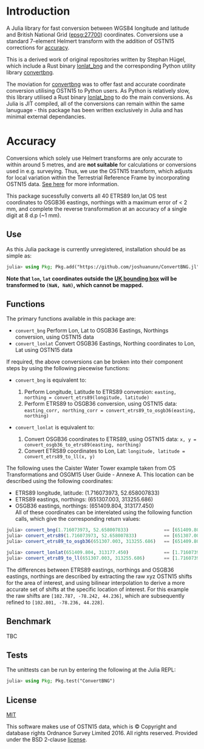 
# Introduction
A Julia library for fast conversion between WGS84 longitude and latitude and British National Grid ([epsg:27700](http://spatialreference.org/ref/epsg/osgb-1936-british-national-grid/)) coordinates. Conversions use a standard 7-element Helmert transform with the addition of OSTN15 corrections for [accuracy](#accuracy).

This is a derived work of original repositories written by Stephan Hügel, which include a Rust binary [lonlat_bng](https://github.com/urschrei/lonlat_bng) and the corresponding Python utility library [convertbng](https://github.com/urschrei/convertbng).

The moviation for [convertbng](https://github.com/urschrei/convertbng) was to offer fast and accurate coordinate conversion utilising OSTN15 to Python users. As Python is relatively slow, this library utilised a Rust binary [lonlat_bng](https://github.com/urschrei/lonlat_bng) to do the main conversions. As Julia is JIT compiled, all of the conversions can remain within the same lanuguage - this package has been written exclusively in Julia and has minimal external dependancies.

# Accuracy
Conversions which solely use Helmert transforms are only accurate to within around 5 metres, and are **not suitable** for calculations or conversions used in e.g. surveying. Thus, we use the OSTN15 transform, which adjusts for local variation within the Terrestrial Reference Frame by incorporating OSTN15 data. [See here](http://www.ordnancesurvey.co.uk/business-and-government/help-and-support/navigation-technology/os-net/surveying.html) for more information.

This package sucessfully converts all 40 ETRS89 lon,lat OS test coordinates to OSGB36 eastings, northings with a maximum error of < 2 mm, and complete the reverse transformation at an accuracy of a single digit at 8 d.p (~1 mm).

## Use
As this Julia package is currently unregistered, installation should be as simple as:
```julia
julia> using Pkg; Pkg.add("https://github.com/joshuanunn/ConvertBNG.jl")
```

**Note that `lon`, `lat` coordinates outside the [UK bounding box](http://spatialreference.org/ref/epsg/27700/) will be transformed to `(NaN, NaN)`, which cannot be mapped.**

## Functions
The primary functions available in this package are:
* ```convert_bng```	        Perform Lon, Lat to OSGB36 Eastings, Northings conversion, using OSTN15 data
* ```convert_lonlat```  Convert OSGB36 Eastings, Northing coordinates to Lon, Lat using OSTN15 data

If required, the above conversions can be broken into their component steps by using the following piecewise functions:
* ```convert_bng``` is equivalent to:
  1. Perform Longitude, Latitude to ETRS89 conversion: ```easting, northing = convert_etrs89(longitude, latitude)```
  2. Perform ETRS89 to OSGB36 conversion, using OSTN15 data: ```easting_corr, northing_corr = convert_etrs89_to_osgb36(easting, northing)```

* ```convert_lonlat``` is equivalent to:
  1. Convert OSGB36 coordinates to ETRS89, using OSTN15 data: ```x, y = convert_osgb36_to_etrs89(easting, northing)```
  2. Convert ETRS89 coordinates to Lon, Lat: ```longitude, latitude = convert_etrs89_to_ll(x, y)```

The following uses the Caister Water Tower example taken from OS Transformations and OSGM15 User Guide - Annexe A. This location can be described using the following coordinates:
* ETRS89 longitude, latitude: (1.716073973, 52.658007833)
* ETRS89 eastings, northings: (651307.003, 313255.686)
* OSGB36 eastings, northings: (651409.804, 313177.450)    
All of these coordinates can be interelated using the following function calls, which give the corresponding return values:
```julia
julia> convert_bng(1.716073973, 52.658007833)             == [651409.804 313177.450]
julia> convert_etrs89(1.716073973, 52.658007833)          == [651307.003 313255.686]
julia> convert_etrs89_to_osgb36(651307.003, 313255.686)   == [651409.804 313177.450]

julia> convert_lonlat(651409.804, 313177.450)             == [1.716073973 52.658007833]
julia> convert_etrs89_to_ll(651307.003, 313255.686)       == [1.716073973 52.658007833]
```
The differences between ETRS89 eastings, northings and OSGB36 eastings, northings are described by extracting the raw xyz OSTN15 shifts for the area of interest, and using bilinear interpolation to derive a more accurate set of shifts at the specific location of interest. For this example the raw shifts are ```[102.787, -78.242, 44.236]```, which are subsequently refined to ```[102.801, -78.236, 44.228]```.

## Benchmark
TBC

## Tests
The unittests can be run by entering the following at the Julia REPL:
```julia
julia> using Pkg; Pkg.test("ConvertBNG")
```
## License
[MIT](license.txt)  

This software makes use of OSTN15 data, which is © Copyright and database rights Ordnance Survey Limited 2016. All rights reserved. Provided under the BSD 2-clause [license](OSTN15_license.txt).
